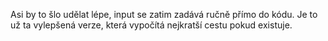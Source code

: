 Asi by to šlo udělat lépe, input se zatim zadává ručně přímo do kódu.
Je to už ta vylepšená verze, která vypočítá nejkratší cestu pokud existuje.
